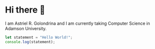 # Hi there 👋

I am Astriel R. Golondrina and I am currently taking Computer Science in Adamson University. 
```js
let statement = "Hello World!";
console.log(statement);
```
